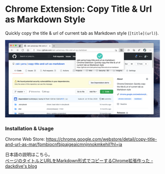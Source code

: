 Chrome Extension: Copy Title & Url as Markdown Style
====================================================

Quickly copy the title & url of current tab as Markdown style (`[title](url)`).

![screenshot](./images/screenshot.png)

### Installation & Usage

Chrome Web Store: https://chrome.google.com/webstore/detail/copy-title-and-url-as-mar/fpmbiocnfbjpajgeaicmnjnnokmkehil?hl=ja

日本語の説明はこちら。  
[ページのタイトルとURLをMarkdown形式でコピーするChrome拡張作った - dackdive's blog](http://dackdive.hateblo.jp/entry/2015/12/27/000000)


